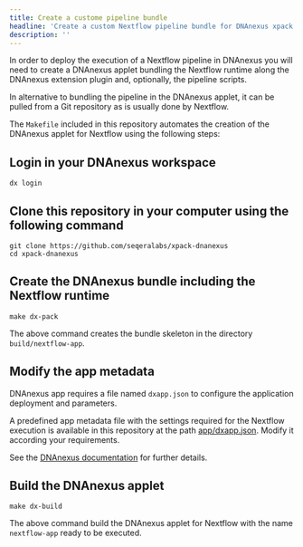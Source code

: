 ```yaml
---
title: Create a custome pipeline bundle
headline: 'Create a custom Nextflow pipeline bundle for DNAnexus xpack'
description: ''
---
```


In order to deploy the execution of a Nextflow pipeline in DNAnexus you will need to create 
a DNAnexus applet bundling the Nextflow runtime along the DNAnexus extension plugin and, optionally, 
the pipeline scripts.

In alternative to bundling the pipeline in the DNAnexus applet, it can be pulled from a Git repository 
as is usually done by Nextflow. 

The `Makefile` included in this repository automates the creation of the DNAnexus applet for Nextflow 
using the following steps: 

## Login in your DNAnexus workspace 

```
dx login
```

## Clone this repository in your computer using the following command

``` 
git clone https://github.com/seqeralabs/xpack-dnanexus
cd xpack-dnanexus
```              

## Create the DNAnexus bundle including the Nextflow runtime 

```
make dx-pack
```

The above command creates the bundle skeleton in the directory `build/nextflow-app`.  

## Modify the app metadata 

DNAnexus app requires a file named `dxapp.json` to configure the application deployment 
and parameters. 

A predefined app metadata file with the settings required for the Nextflow execution 
is available in this repository at the path [app/dxapp.json](app/dxapp.json). Modify it according your 
requirements. 

See the [DNAnexus documentation](
https://documentation.dnanexus.com/developer/apps/app-metadata) for further details.


## Build the DNAnexus applet

``` 
make dx-build
```

The above command build the DNAnexus applet for Nextflow with the name `nextflow-app` ready to be executed. 
 

